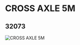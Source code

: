 # CROSS AXLE 5M
## 32073
![CROSS AXLE 5M](https://lc-www-live-s.legocdn.com/media/bricks/5/2/4114740.jpg)